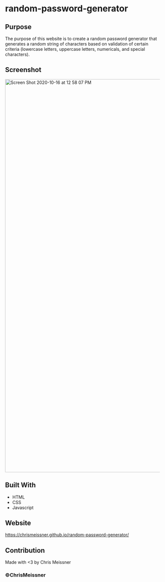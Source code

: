# random-password-generator

## Purpose
The purpose of this website is to create a random password generator that generates a random string of characters based on validation of certain criteria (lowercase letters, uppercase letters, numericals, and special characters).

## Screenshot
<img width="1274" alt="Screen Shot 2020-10-16 at 12 58 07 PM" src="https://user-images.githubusercontent.com/69017427/96298184-44a09480-0faf-11eb-9d32-3a561a5961ff.png">

## Built With
* HTML
* CSS
* Javascript

## Website
https://chrismeissner.github.io/random-password-generator/

## Contribution
Made with <3 by Chris Meissner

### &copy;ChrisMeissner
